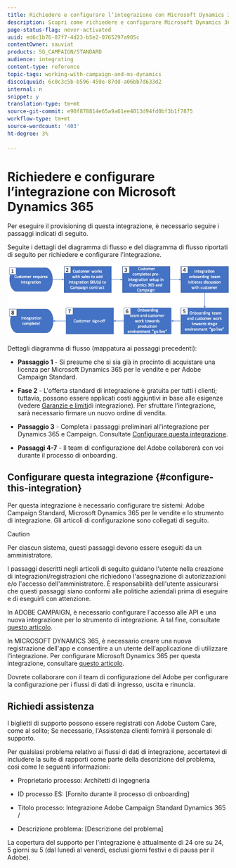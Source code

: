 ```yaml
---
title: Richiedere e configurare l’integrazione con Microsoft Dynamics 365
description: Scopri come richiedere e configurare Microsoft Dynamics 365 con integrazione Campaign Standard
page-status-flag: never-activated
uuid: ed6c1b76-87f7-4d23-b5e2-0765297a905c
contentOwner: sauviat
products: SG_CAMPAIGN/STANDARD
audience: integrating
content-type: reference
topic-tags: working-with-campaign-and-ms-dynamics
discoiquuid: 6c0c3c5b-b596-459e-87dd-a06bb7d633d2
internal: n
snippet: y
translation-type: tm+mt
source-git-commit: e90f878814e65a9a61ee4013d94fd0bf3b1f7875
workflow-type: tm+mt
source-wordcount: '403'
ht-degree: 3%

---
```



# Richiedere e configurare l’integrazione con Microsoft Dynamics 365

Per eseguire il provisioning di questa integrazione, è necessario seguire i passaggi indicati di seguito.

Seguite i dettagli del diagramma di flusso e del diagramma di flusso riportati di seguito per richiedere e configurare l&#39;integrazione.

![](assets/provisioning-wf.png)

Dettagli diagramma di flusso (mappatura ai passaggi precedenti):

* **Passaggio 1** - Si presume che si sia già in procinto di acquistare una licenza per Microsoft Dynamics 365 per le vendite e per  Adobe Campaign Standard.

* **Fase 2** - L&#39;offerta standard di integrazione è gratuita per tutti i clienti; tuttavia, possono essere applicati costi aggiuntivi in base alle esigenze (vedere [Garanzie e limiti](../../integrating/using/ms-dynamics-365-integration-guardrails.md)di integrazione). Per sfruttare l&#39;integrazione, sarà necessario firmare un nuovo ordine di vendita.

* **Passaggio 3** - Completa i passaggi preliminari all&#39;integrazione per Dynamics 365 e Campaign. Consultate [Configurare questa integrazione](#configure-this-integration).

* **Passaggi 4-7** - Il team di configurazione del Adobe  collaborerà con voi durante il processo di onboarding.

## Configurare questa integrazione {#configure-this-integration}

Per questa integrazione è necessario configurare tre sistemi:  Adobe Campaign Standard, Microsoft Dynamics 365 per le vendite e lo strumento di integrazione. Gli articoli di configurazione sono collegati di seguito.

>[!CAUTION]
>
>Per ciascun sistema, questi passaggi devono essere eseguiti da un amministratore.
>
>I passaggi descritti negli articoli di seguito guidano l&#39;utente nella creazione di integrazioni/registrazioni che richiedono l&#39;assegnazione di autorizzazioni e/o l&#39;accesso dell&#39;amministratore.  È responsabilità dell&#39;utente assicurarsi che questi passaggi siano conformi alle politiche aziendali prima di eseguire e di eseguirli con attenzione.

In  ADOBE CAMPAIGN, è necessario configurare l&#39;accesso alle API e una nuova integrazione per lo strumento di integrazione. A tal fine, consultate [questo articolo](../../integrating/using/configure-adobe-io-for-ms-dynamic.md).

In MICROSOFT DYNAMICS 365, è necessario creare una nuova registrazione dell&#39;app e consentire a un utente dell&#39;applicazione di utilizzare l&#39;integrazione.  Per configurare Microsoft Dynamics 365 per questa integrazione, consultare [questo articolo](../../integrating/using/configure-microsoft-dynamics-365-for-campaign-integration.md).

Dovrete collaborare con il team di configurazione del Adobe  per configurare la configurazione per i flussi di dati di ingresso, uscita e rinuncia.


## Richiedi assistenza

I biglietti di supporto possono essere registrati con  Adobe Custom Care, come al solito; Se necessario, l&#39;Assistenza clienti fornirà il personale di supporto.

Per qualsiasi problema relativo ai flussi di dati di integrazione, accertatevi di includere la suite di rapporti come parte della descrizione del problema, così come le seguenti informazioni:

* Proprietario processo: Architetti di ingegneria

* ID processo ES: [Fornito durante il processo di onboarding]

* Titolo processo: Integrazione Adobe Campaign Standard Dynamics 365 / 

* Descrizione problema: [Descrizione del problema]

La copertura del supporto per l&#39;integrazione è attualmente di 24 ore su 24, 5 giorni su 5 (dal lunedì al venerdì, esclusi  giorni festivi e di pausa per il Adobe).